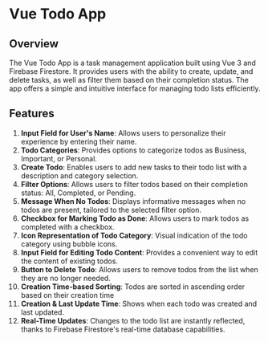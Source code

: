 # Vue Todo App

## Overview

The Vue Todo App is a task management application built using Vue 3 and Firebase Firestore. It provides users with the ability to create, update, and delete tasks, as well as filter them based on their completion status. The app offers a simple and intuitive interface for managing todo lists efficiently.

## Features

1. **Input Field for User's Name**: Allows users to personalize their experience by entering their name.
2. **Todo Categories**: Provides options to categorize todos as Business, Important, or Personal.
3. **Create Todo**: Enables users to add new tasks to their todo list with a description and category selection.
4. **Filter Options**: Allows users to filter todos based on their completion status: All, Completed, or Pending.
5. **Message When No Todos**: Displays informative messages when no todos are present, tailored to the selected filter option.
6. **Checkbox for Marking Todo as Done**: Allows users to mark todos as completed with a checkbox.
7. **Icon Representation of Todo Category**: Visual indication of the todo category using bubble icons.
8. **Input Field for Editing Todo Content**: Provides a convenient way to edit the content of existing todos.
9. **Button to Delete Todo**: Allows users to remove todos from the list when they are no longer needed.
10. **Creation Time-based Sorting**: Todos are sorted in ascending order based on their creation time
11. **Creation & Last Update Time**: Shows when each todo was created and last updated.
12. **Real-Time Updates**: Changes to the todo list are instantly reflected, thanks to Firebase Firestore's real-time database capabilities.

